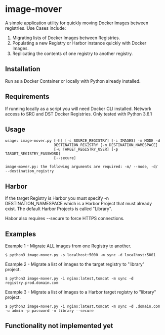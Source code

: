 # image-mover
A simple application utility for quickly moving Docker Images between registries.  Use Cases include:

1.  Migrating lists of Docker Images between Registries.
2.  Populating a new Registry or Harbor instance quickly with Docker Images.
3.  Replicating the contents of one registry to another registry.

## Installation
Run as a Docker Container or locally with Python already installed.

## Requirements
If running locally as a script you will need Docker CLI installed.
Network access to SRC and DST Docker Registries.
Only tested with Python 3.6.1

## Usage

```
usage: image-mover.py [-h] [-s SOURCE_REGISTRY] [-i IMAGES] -m MODE -d
                      DESTINATION_REGISTRY [-n DESTINATION_NAMESPACE]
                      [-u TARGET_REGISTRY_USER] [-p TARGET_REGISTRY_PASSWORD]
                      [--secure]

image-mover.py: the following arguments are required: -m/ --mode, -d/ --destination_registry
```
## Harbor

If the target Registry is Harbor you must specify -n DESTINATION_NAMESPACE which is a Harbor Project that must already exist. The default Harbor Projects is called "Library".

Habor also requires --secure to force HTTPS connections.

## Examples

Example 1 - Migrate ALL images from one Registry to another.
```
$ python3 image-mover.py -s localhost:5000 -m sync -d localhost:5001
```
Example 2 - Migrate a list of images to the target registry to "library" project.
```
$ python3 image-mover.py -i nginx:latest,tomcat -m sync -d registry.prod.domain.com
```
Example 3 - Migrate a list of images to a Harbor target registry to "library" project.
```
$ python3 image-mover.py -i nginx:latest,tomcat -m sync -d .domain.com -u admin -p password -n library --secure
```

## Functionality not implemented yet



